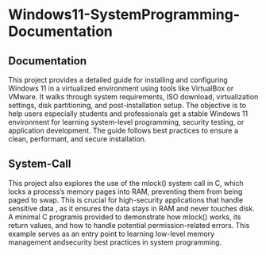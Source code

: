 # Windows11-SystemProgramming-Documentation

## Documentation

This project provides a detailed guide for installing and configuring Windows 11 in a virtualized environment
using tools like VirtualBox or VMware. It walks through system requirements, ISO download, virtualization settings,
disk partitioning, and post-installation setup. The objective is to help users especially students and professionals get a
stable Windows 11 environment for learning system-level programming, security testing, or application development.
The guide follows best practices to ensure a clean, performant, and secure installation.

## System-Call

This project also explores the use of the mlock() system call in C, which locks a process’s memory pages into RAM,
preventing them from being paged to swap. This is crucial for high-security applications that handle sensitive data
, as it ensures the data stays in RAM and never touches disk. A minimal C programis provided to demonstrate how mlock()
works, its return values, and how to handle potential permission-related errors. This example serves as an entry point 
to learning low-level memory management andsecurity best practices in system programming.
